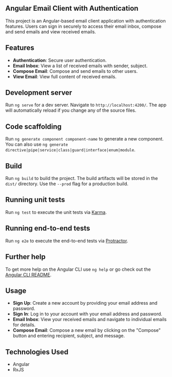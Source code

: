 
## Angular Email Client with Authentication

This project is an Angular-based email client application with authentication features. Users can sign in securely to access their email inbox, compose and send emails and view received emails.

## Features

- **Authentication**: Secure user authentication.
- **Email Inbox**: View a list of received emails with sender, subject.
- **Compose Email**: Compose and send emails to other users.
- **View Email**: View full content of received emails.

## Development server

Run `ng serve` for a dev server. Navigate to `http://localhost:4200/`. The app will automatically reload if you change any of the source files.

## Code scaffolding

Run `ng generate component component-name` to generate a new component. You can also use `ng generate directive|pipe|service|class|guard|interface|enum|module`.

## Build

Run `ng build` to build the project. The build artifacts will be stored in the `dist/` directory. Use the `--prod` flag for a production build.

## Running unit tests

Run `ng test` to execute the unit tests via [Karma](https://karma-runner.github.io).

## Running end-to-end tests

Run `ng e2e` to execute the end-to-end tests via [Protractor](http://www.protractortest.org/).

## Further help

To get more help on the Angular CLI use `ng help` or go check out the [Angular CLI README](https://github.com/angular/angular-cli/blob/master/README.md).

## Usage

- **Sign Up**: Create a new account by providing your email address and password.
- **Sign In**: Log in to your account with your email address and password.
- **Email Inbox**: View your received emails and navigate to individual emails for details.
- **Compose Email**: Compose a new email by clicking on the "Compose" button and entering recipient, subject, and message.

## Technologies Used

- Angular
- RxJS